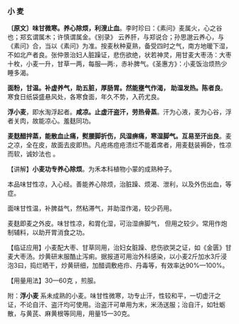 ### 小 麦

**〔原文〕味甘微寒。养心除烦，利溲止血**。李时珍曰：《素问》麦属火，心之谷也；郑玄谓属木；许慎谓属金。《别录》 云养肝，与郑说合；孙思邈云养心，与《素问》合，当以《素问》为准。按麦秋种夏熟，备受四时之气，南方地暖下湿，不如北产者良。张仲景治妇人脏躁证，悲伤欲绝，状若神灵，用甘麦大枣汤：大枣十枚，小麦一升，甘草一两，每服—两:，赤补脾气。《圣惠方》：小麦饭治烦热少睡多渴。

**面粉，甘温。补虚养气，助五脏，厚肠胃。然能壅气作渴， 助湿发热。陈者良**。寒食日纸袋盛悬风处，各寒食面，年久不势，入药尤良。	

**浮小麦**，即水淘浮起者。**咸凉。止虚汗盗汗，劳热骨蒸**。汗为心液，麦为心谷，浮者关肉，故能凉心。羞麸同功。

**麦麸醋拌蒸，能散血止痛，熨腰脚折伤，风湿痹痛，寒湿脚气。互易至汗出良**。麦之凉，全在皮，故面去皮即热。凡疮疡痘疮溃烂不能着席者，用麦麸装褥卧，性凉而软，诚妙法也  。

【讲解】**小麦功专养心除烦**。为禾本科植物小蒙的成熟种子。

本品味甘性凉，入心经。善能养心除烦，治脏躁、烦渴、泄利，以及外伤出血，等症。

面味甘性温，补脾益气，然粘滞气，并助湿作渴，较少药用。

麦麸即麦之外皮。味甘性凉，和胃化湿，可治湿痹脚气， 但用之较少。常用作炮制辅料，以助开胃消食之功。

【临证应用】小麦配大枣、甘草同用，治妇女脏躁、悲伤欲哭之证，如《金匮》甘麦大枣汤。炒黄研末服酷止泻痢。据报道可用治外科感染，以小麦2斤加水3斤浸泡3曰，捣烂晒干，炒黄研细，加醋调敷疮疖、丹毒等，有效率达90%—100%。

【用量用法】30—60克 ，煎服。

附：**浮小麦**  系未成熟的小麦。味甘性微寒，功专止汗，性较和平，一切虚汗之证，不论自汗、盗汗均可使用。治盗汗可单用为末，米汤送服；治自汗，如牡蛎散，与黄芪、麻黄根等同用，用量15—30克。

